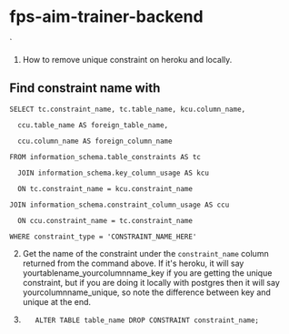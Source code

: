 # fps-aim-trainer-backend

`

1. How to remove unique constraint on heroku and locally.

## Find constraint name with

    SELECT tc.constraint_name, tc.table_name, kcu.column_name,

      ccu.table_name AS foreign_table_name,

      ccu.column_name AS foreign_column_name

    FROM information_schema.table_constraints AS tc

      JOIN information_schema.key_column_usage AS kcu

      ON tc.constraint_name = kcu.constraint_name

    JOIN information_schema.constraint_column_usage AS ccu

      ON ccu.constraint_name = tc.constraint_name

    WHERE constraint_type = 'CONSTRAINT_NAME_HERE'

2.  Get the name of the constraint under the `constraint_name` column returned from the command above. If it's heroku, it will say yourtablename_yourcolumnname_key if you are getting the unique constraint, but if you are doing it locally with postgres then it will say yourcolumnname_unique, so note the difference between key and unique at the end.

3.        ALTER TABLE table_name DROP CONSTRAINT constraint_name;
